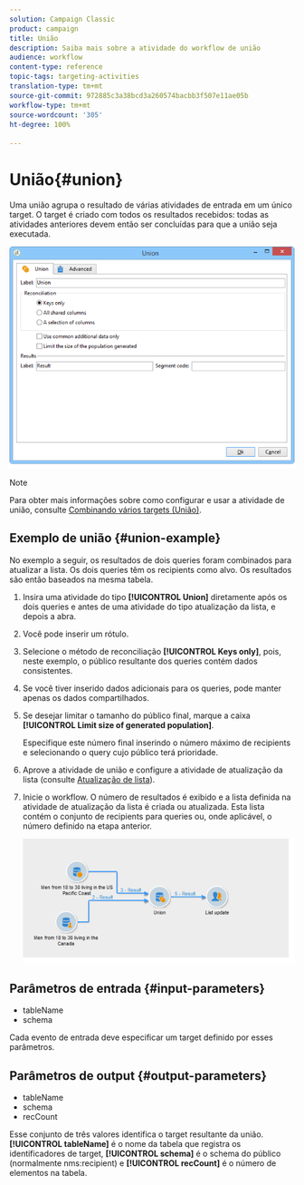 ```yaml
---
solution: Campaign Classic
product: campaign
title: União
description: Saiba mais sobre a atividade do workflow de união
audience: workflow
content-type: reference
topic-tags: targeting-activities
translation-type: tm+mt
source-git-commit: 972885c3a38bcd3a260574bacbb3f507e11ae05b
workflow-type: tm+mt
source-wordcount: '305'
ht-degree: 100%

---
```



# União{#union}

Uma união agrupa o resultado de várias atividades de entrada em um único target. O target é criado com todos os resultados recebidos: todas as atividades anteriores devem então ser concluídas para que a união seja executada.

![](assets/s_user_segmentation_union.png)

>[!NOTE]
>
>Para obter mais informações sobre como configurar e usar a atividade de união, consulte [Combinando vários targets (União)](../../workflow/using/targeting-data.md#combining-several-targets--union-).

## Exemplo de união {#union-example}

No exemplo a seguir, os resultados de dois queries foram combinados para atualizar a lista. Os dois queries têm os recipients como alvo. Os resultados são então baseados na mesma tabela.

1. Insira uma atividade do tipo **[!UICONTROL Union]** diretamente após os dois queries e antes de uma atividade do tipo atualização da lista, e depois a abra.
1. Você pode inserir um rótulo.
1. Selecione o método de reconciliação **[!UICONTROL Keys only]**, pois, neste exemplo, o público resultante dos queries contém dados consistentes.
1. Se você tiver inserido dados adicionais para os queries, pode manter apenas os dados compartilhados.
1. Se desejar limitar o tamanho do público final, marque a caixa **[!UICONTROL Limit size of generated population]**.

   Especifique este número final inserindo o número máximo de recipients e selecionando o query cujo público terá prioridade.

1. Aprove a atividade de união e configure a atividade de atualização da lista (consulte [Atualização de lista](../../workflow/using/list-update.md)).
1. Inicie o workflow. O número de resultados é exibido e a lista definida na atividade de atualização da lista é criada ou atualizada. Esta lista contém o conjunto de recipients para queries ou, onde aplicável, o número definido na etapa anterior.

   ![](assets/union_example.png)

## Parâmetros de entrada {#input-parameters}

* tableName
* schema

Cada evento de entrada deve especificar um target definido por esses parâmetros.

## Parâmetros de output {#output-parameters}

* tableName
* schema
* recCount

Esse conjunto de três valores identifica o target resultante da união. **[!UICONTROL tableName]** é o nome da tabela que registra os identificadores de target, **[!UICONTROL schema]** é o schema do público (normalmente nms:recipient) e **[!UICONTROL recCount]** é o número de elementos na tabela.
